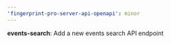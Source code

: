 ```yaml
---
'fingerprint-pro-server-api-openapi': minor
---
```


**events-search**: Add a new events search API endpoint

